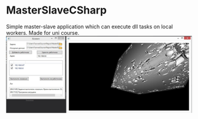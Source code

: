 # MasterSlaveCSharp
Simple master-slave application which can execute dll tasks on local workers. Made for uni course.
![Screenshot](/Docs/8zZ6h57Vdp4.jpg)
